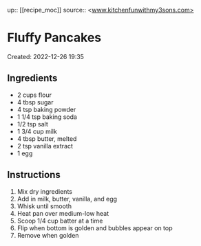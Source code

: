 up:: [[recipe_moc]]
source:: <www.kitchenfunwithmy3sons.com>

# Fluffy Pancakes

Created: 2022-12-26 19:35

## Ingredients

- 2 cups flour
- 4 tbsp sugar
- 4 tsp baking powder
- 1 1/4 tsp baking soda
- 1/2 tsp salt
- 1 3/4 cup milk
- 4 tbsp butter, melted
- 2 tsp vanilla extract
- 1 egg

## Instructions

1. Mix dry ingredients
2. Add in milk, butter, vanilla, and egg
3. Whisk until smooth
4. Heat pan over medium-low heat
5. Scoop 1/4 cup batter at a time
6. Flip when bottom is golden and bubbles appear on top
7. Remove when golden
